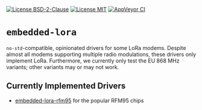 [![License BSD-2-Clause](https://img.shields.io/badge/License-BSD--2--Clause-blue.svg)](https://opensource.org/licenses/BSD-2-Clause)
[![License MIT](https://img.shields.io/badge/License-MIT-blue.svg)](https://opensource.org/licenses/MIT)
[![AppVeyor CI](https://ci.appveyor.com/api/projects/status/github/KizzyCode/embedded-lora-rust?svg=true)](https://ci.appveyor.com/project/KizzyCode/embedded-lora-rust)
<!--
[![docs.rs](https://docs.rs/embedded-lora/badge.svg)](https://docs.rs/embedded-lora)
[![crates.io](https://img.shields.io/crates/v/embedded-lora.svg)](https://crates.io/crates/embedded-lora)
[![Download numbers](https://img.shields.io/crates/d/embedded-lora.svg)](https://crates.io/crates/embedded-lora)
[![dependency status](https://deps.rs/crate/embedded-lora/latest/status.svg)](https://deps.rs/crate/embedded-lora)
-->

# `embedded-lora`
`no-std`-compatible, opinionated drivers for some LoRa modems. Despite almost all modems supporting multiple radio
modulations, these drivers only implement LoRa. Furthermore, we currently only test the EU 868 MHz variants; other
variants may or may not work.

## Currently Implemented Drivers
- [embedded-lora-rfm95](./rfm95/README.md) for the popular RFM95 chips
